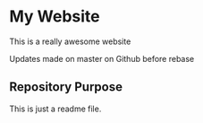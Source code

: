 # My Website

This is a really awesome website

Updates made on master on Github before rebase

## Repository Purpose

This is just a readme file.
